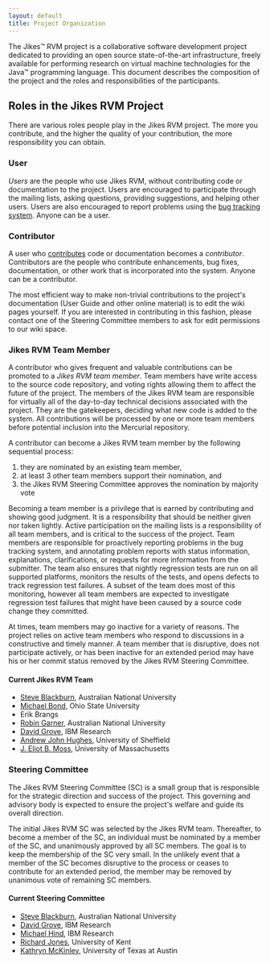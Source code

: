 ```yaml
---
layout: default 
title: Project Organization
---
```


The Jikes™ RVM project is a collaborative software development project dedicated to providing an open source state-of-the-art infrastructure, freely available for performing research on virtual machine technologies for the Java™ programming language. This document describes the composition of the project and the roles and responsibilities of the participants.

## Roles in the Jikes RVM Project

There are various roles people play in the Jikes RVM project. The more you contribute, and the higher the quality of your contribution, the more responsibility you can obtain.

### User

_Users_ are the people who use Jikes RVM, without contributing code or documentation to the project. Users are encouraged to participate through the mailing lists, asking questions, providing suggestions, and helping other users. Users are also encouraged to report problems using the [bug tracking system](/IssueTracker/). Anyone can be a user.

### Contributor

A user who [contributes](/Contributions/) code or documentation becomes a _contributor_. Contributors are the people who contribute enhancements, bug fixes, documentation, or other work that is incorporated into the system. Anyone can be a contributor.

The most efficient way to make non-trivial contributions to the project's documentation (User Guide and other online material) is to edit the wiki pages yourself. If you are interested in contributing in this fashion, please contact one of the Steering Committee members to ask for edit permissions to our wiki space.

### Jikes RVM Team Member

A contributor who gives frequent and valuable contributions can be promoted to a _Jikes RVM team member_. Team members have write access to the source code repository, and voting rights allowing them to affect the future of the project. The members of the Jikes RVM team are responsible for virtually all of the day-to-day technical decisions associated with the project. They are the gatekeepers, deciding what new code is added to the system. All contributions will be processed by one or more team members before potential inclusion into the Mercurial repository.

A contributor can become a Jikes RVM team member by the following sequential process:

1. they are nominated by an existing team member,
2. at least 3 other team members support their nomination, and
3. the Jikes RVM Steering Committee approves the nomination by majority vote

Becoming a team member is a privilege that is earned by contributing and showing good judgment. It is a responsibility that should be neither given nor taken lightly. Active participation on the mailing lists is a responsibility of all team members, and is critical to the success of the project. Team members are responsible for proactively reporting problems in the bug tracking system, and annotating problem reports with status information, explanations, clarifications, or requests for more information from the submitter. The team also ensures that nightly regression tests are run on all supported platforms, monitors the results of the tests, and opens defects to track regression test failures. A subset of the team does most of this monitoring, however all team members are expected to investigate regression test failures that might have been caused by a source code change they committed.

At times, team members may go inactive for a variety of reasons. The project relies on active team members who respond to discussions in a constructive and timely manner. A team member that is disruptive, does not participate actively, or has been inactive for an extended period may have his or her commit status removed by the Jikes RVM Steering Committee.

#### Current Jikes RVM Team

- [Steve Blackburn](http://cs.anu.edu.au/%7ESteve.Blackburn), Australian National University
- [Michael Bond](http://www.cse.ohio-state.edu/%7Emikebond/), Ohio State University
- Erik Brangs
- [Robin Garner](mailto:rgarner@users.sourceforge.net), Australian National University
- [David Grove](http://www.research.ibm.com/people/d/dgrove), IBM Research
- [Andrew John Hughes](http://fuseyism.com/), University of Sheffield
- [J. Eliot B. Moss](http://ali-www.cs.umass.edu/%7Emoss), University of Massachusetts  
  
  

### Steering Committee

The Jikes RVM Steering Committee (SC) is a small group that is responsible for the strategic direction and success of the project. This governing and advisory body is expected to ensure the project's welfare and guide its overall direction.

The initial Jikes RVM SC was selected by the Jikes RVM team. Thereafter, to become a member of the SC, an individual must be nominated by a member of the SC, and unanimously approved by all SC members. The goal is to keep the membership of the SC very small. In the unlikely event that a member of the SC becomes disruptive to the process or ceases to contribute for an extended period, the member may be removed by unanimous vote of remaining SC members.

#### Current Steering Committee

- [Steve Blackburn](http://cs.anu.edu.au/%7ESteve.Blackburn), Australian National University
- [David Grove](http://www.research.ibm.com/people/d/dgrove), IBM Research
- [Michael Hind](http://www.research.ibm.com/people/h/hind), IBM Research
- [Richard Jones](http://www.cs.kent.ac.uk/people/staff/rej), University of Kent
- [Kathryn McKinley](http://www.cs.utexas.edu/%7Emckinley), University of Texas at Austin
